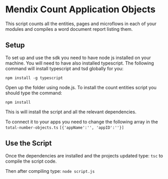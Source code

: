 # Mendix Count Application Objects

This script counts all the entities, pages and microflows in each of your modules and compiles a word document report listing them. 

## Setup
To set up and use the sdk you need to have node js installed on your machine. You will need to have also installed typescript.
The following command will install typescript and tsd globally for you:

`npm install -g typescript`

Open up the folder using node.js.
To install the count entities script you should type the command:

`npm install`

This is will install the script and all the relevant dependencies.

To connect it to your apps you need to change the following array in the `total-number-objects.ts`
`[{'appName':'', 'appID':''}]`

## Use the Script
Once the dependencies are installed and the projects updated type:
`tsc`
to compile the script code.

Then after compiling type:
`node script.js`